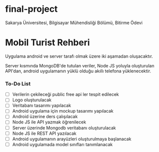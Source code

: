 # final-project
Sakarya Üniversitesi, Bilgisayar Mühendisliği Bölümü, Bitirme Ödevi

# Mobil Turist Rehberi

Uygulama android ve server tarafı olmak üzere iki aşamadan oluşacaktır.

Server kısmında MongoDB'de tutulan veriler, Node JS yoluyla oluşturulan API'dan, android uygulamanın yüklü olduğu akıllı telefona yüklenecektir.

### To-Do List

- [ ] Verilerin çekileceği public free api ler tespit edilecek
- [ ] Logo oluşturulacak
- [ ] Veritabanı tasarımı yapılacak
- [ ] Android uygulama için mockup tasarımı yapılacak 
- [ ] Android üzerine ders çalışılacak
- [ ] Node JS ile API yazmak öğrenilecek
- [ ] Server üzerinde Mongodb veritabanı oluşturulacak
- [ ] Node JS ile REST API yazılacak
- [ ] Android uygulamanın arayüzleri oluşturulmaya başlanacak
- [ ] Android uygulamada model sınıfları tanımlanacak
